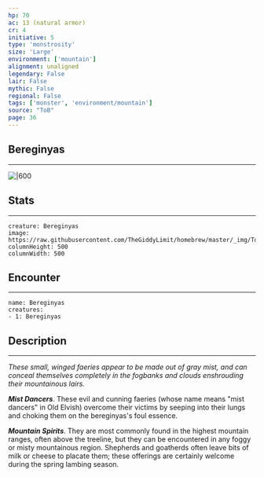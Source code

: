 ```yaml
---
hp: 70
ac: 13 (natural armor)
cr: 4
initiative: 5
type: 'monstrosity'    
size: 'Large'
environment: ['mountain']
alignment: unaligned
legendary: False
lair: False
mythic: False
regional: False
tags: ['monster', 'environment/mountain']
source: "ToB"
page: 36
---
```


## Bereginyas
---

![|600](https://raw.githubusercontent.com/TheGiddyLimit/homebrew/master/_img/ToB/Bereginyas.webp)

## Stats
---

```statblock
creature: Bereginyas
image: https://raw.githubusercontent.com/TheGiddyLimit/homebrew/master/_img/ToB/token/Bereginyas.png
columnHeight: 500
columnWidth: 500
```

## Encounter
---

```encounter-table
name: Bereginyas
creatures:
- 1: Bereginyas
```

## Description
---
_These small, winged faeries appear to be made out of gray mist, and can conceal themselves completely in the fogbanks and clouds enshrouding their mountainous lairs._

**_Mist Dancers_**. These evil and cunning faeries (whose name means "mist dancers" in Old Elvish) overcome their victims by seeping into their lungs and choking them on the bereginyas's foul essence.

**_Mountain Spirits_**. They are most commonly found in the highest mountain ranges, often above the treeline, but they can be encountered in any foggy or misty mountainous region. Shepherds and goatherds often leave bits of milk or cheese to placate them; these offerings are certainly welcome during the spring lambing season.






